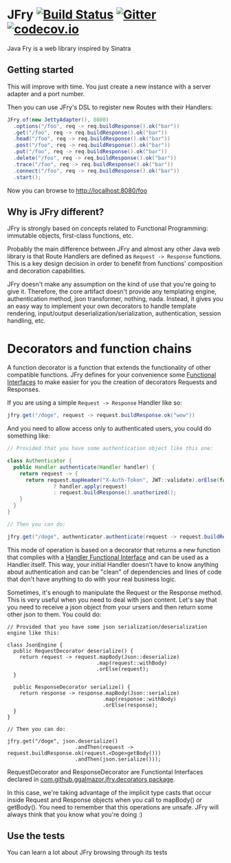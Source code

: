 # JFry [![Build Status](https://travis-ci.org/ggalmazor/jfry.svg?branch=master)](https://travis-ci.org/ggalmazor/jfry) [![Gitter](https://badges.gitter.im/Join%20Chat.svg)](https://gitter.im/ggalmazor/jfry?utm_source=badge&utm_medium=badge&utm_campaign=pr-badge) [![codecov.io](https://codecov.io/github/codecov/codecov-ruby/coverage.svg?branch=master)](https://codecov.io/github/ggalmazor/jfry?branch=master)
Java Fry is a web library inspired by Sinatra

## Getting started

This will improve with time. You just create a new instance with a server adapter and a port number. 

Then you can use JFry's DSL to register new Routes with their Handlers:
 
```java
JFry.of(new JettyAdapter(), 8080)
  .options("/foo", req -> req.buildResponse().ok("bar"))
  .get("/foo", req -> req.buildResponse().ok("bar"))
  .head("/foo", req -> req.buildResponse().ok("bar"))
  .post("/foo", req -> req.buildResponse().ok("bar"))
  .put("/foo", req -> req.buildResponse().ok("bar"))
  .delete("/foo", req -> req.buildResponse().ok("bar"))
  .trace("/foo", req -> req.buildResponse().ok("bar"))
  .connect("/foo", req -> req.buildResponse().ok("bar"))
  .start();
```

Now you can browse to [http://localhost:8080/foo](http://localhost:8080/foo)

## Why is JFry different?

JFry is strongly based on concepts related to Functional Programming: immutable objects, first-class functions, etc.

Probably the main difference between JFry and almost any other Java web library is that Route Handlers are defined as ```Request -> Response``` functions. This is a key design decision in order to benefit from functions' composition and decoration capabilities.
 
JFry doesn't make any assumption on the kind of use that you're going to give it. Therefore, the core artifact doesn't provide any templating engine, authentication method, json transformer, nothing, nada. Instead, it gives you an easy way to implement your own decorators to handle template rendering, input/output deserialization/serialization, authentication, session handling, etc.

# Decorators and function chains

A function decorator is a function that extends the functionality of other compatible functions. JFry defines for your convenience some [Functional Interfaces](https://github.com/ggalmazor/jfry/tree/master/core/src/main/java/org/jfry/decorators) to make easier for you the creation of decorators Requests and Responses. 

If you are using a simple ```Request -> Response``` Handler like so:
 
```java
jfry.get("/doge", request -> request.buildResponse.ok("wow"))
```

And you need to allow access only to authenticated users, you could do something like:
 
```java
// Provided that you have some authentication object like this one:

class Authenticator {
  public Handler authenticate(Handler handler) {
    return request -> {
      return request.mapHeader("X-Auth-Token", JWT::validate).orElse(false) 
               ? handler.apply(request) 
               : request.buildResponse().unathorized();
    }
  }
}

// Then you can do:

jfry.get("/doge", authenticator.authenticate(request -> request.buildResponse.ok("wow"))));
``` 

This mode of operation is based on a decorator that returns a new function that complies with a [Handler Functional Interface](https://github.com/ggalmazor/jfry/blob/master/core/src/main/java/org/jfry/Handler.java) and can be used as a Handler itself. This way, your initial Handler doesn't have to know anything about authentication and can be "clean" of dependencies and lines of code that don't have anything to do with your real business logic.

Sometimes, it's enough to manipulate the Request or the Response method. This is very useful when you need to deal with json content. Let's say that you need to receive a json object from your ursers and then return some other json to them. You could do:
 
```
// Provided that you have some json serialization/deserialization engine like this:

class JsonEngine {
  public RequestDecorator deserialize() {
    return request -> request.mapBody(Json::deserialize)
                             .map(request::withBody)
                             .orElse(request);
  }
  
  public ResponseDecorator serialize() {
    return response -> response.mapBody(Json::serialize)
                               .map(response::withBody)
                               .orElse(response);
  }
}

// Then you can do:

jfry.get("/doge", json.deserialize()
                      .andThen(request -> request.buildResponse.ok(request.<Doge>getBody()))
                      .andThen(json.serialize()));
```

RequestDecorator and ResponseDecorator are Functiontal Interfaces declared in [com.github.ggalmazor.jfry.decorators package](https://github.com/ggalmazor/jfry/tree/master/core/src/main/java/org/jfry/decorators).

In this case, we're taking advantage of the implicit type casts that occur inside Request and Response objects when you call to mapBody() or getBody(). You need to remember that this operations are unsafe. JFry will always think that you know what you're doing :)
 
## Use the tests

You can learn a lot about JFry browsing through its tests